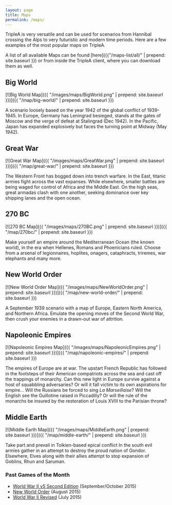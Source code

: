 ```yaml
---
layout: page
title: Maps
permalink: /maps/
---
```


TripleA is very versatile and can be used for scenarios from Hannibal crossing the Alps to very futuristic and modern time periods. Here are a few examples of the most popular maps on TripleA.

A list of all available Maps can be found [here]({{"/maps-list/all/" | prepend: site.baseurl }}) or from inside the TripleA client, where you can download them as well.

## Big World

[![Big World Map]({{ "/images/maps/BigWorld.png" | prepend: site.baseurl }})]({{ "/map/big-world/" | prepend: site.baseurl }})

A scenario loosely based on the year 1942 of the global conflict of 1939-1945. In Europe, Germany has Leningrad besieged, stands at the gates of Moscow and the verge of defeat at Stalingrad (Dec 1942). In the Pacific, Japan has expanded explosively but faces the turning point at Midway (May 1942).

## Great War

[![Great War Map]({{ "/images/maps/GreatWar.png" | prepend: site.baseurl }})]({{ "/map/great-war/" | prepend: site.baseurl }})

The Western Front has bogged down into trench warfare. In the East, titanic armies fight across the vast expanses. While elsewhere, smaller battles are being waged for control of Africa and the Middle East. On the high seas, great armadas clash with one another, seeking dominance over key shipping lanes and the open ocean.

## 270 BC

[![270 BC Map]({{ "/images/maps/270BC.png" | prepend: site.baseurl }})]({{ "/map/270bc/" | prepend: site.baseurl }})

Make yourself an empire around the Mediterranean Ocean (the known world), in the era when Hellenes, Romans and Phoenicians ruled. Choose from a arsenal of legionnaires, hoplites, onagers, cataphracts, triremes, war elephants and many more.

## New World Order

[![New World Order Map]({{ "/images/maps/NewWorldOrder.png" | prepend: site.baseurl }})]({{ "/map/new-world-order/" | prepend: site.baseurl }})

A September 1939 scenario with a map of Europe, Eastern North America, and Northern Africa. Emulate the opening moves of the Second World War, then crush your enemies in a drawn-out war of attrition.

## Napoleonic Empires

[![Napoleonic Empires Map]({{ "/images/maps/NapoleonicEmpires.png" | prepend: site.baseurl }})]({{ "/map/napoleonic-empires/" | prepend: site.baseurl }})

The empires of Europe are at war. The upstart French Republic has followed in the footsteps of their American compatriots across the sea and cast off the trappings of monarchy. Can this new light in Europe survive against a host of squabbling adversaries? Or will it fall victim to its own aspirations for empire... Will the Russians be forced to sing *La Marseillaise*? Will the English see the Guillotine raised in Piccadilly? Or will the rule of the monarchs be insured by the restoration of Louis XVIII to the Parisian throne?

## Middle Earth

[![Middle Earth Map]({{ "/images/maps/MiddleEarth.png" | prepend: site.baseurl }})]({{ "/map/middle-earth/" | prepend: site.baseurl }})

Take part and prevail in Tolkien-based epical conflict  In the south evil armies gather in an attempt to destroy the proud nation of Gondor. Elsewhere, Elves along with their allies attempt to stop expansion of Goblins, Rhun and Saruman.

### Past Games of the Month
* [World War II v5 Second Edition](http://tripleadev.1671093.n2.nabble.com/Game-of-the-month-3-td7589447.html) (September/October 2015)
* [New World Order](http://tripleadev.1671093.n2.nabble.com/Game-of-the-Month-2-td7588951.html) (August 2015)
* [World War II Revised](http://tripleadev.1671093.n2.nabble.com/Game-of-the-Month-1-td7588663.html) (July 2015)
